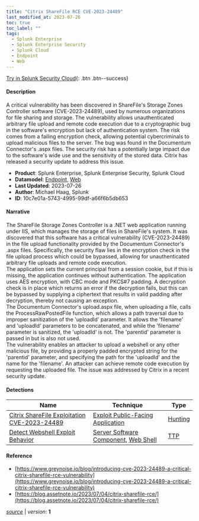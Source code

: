 ```yaml
---
title: "Citrix ShareFile RCE CVE-2023-24489"
last_modified_at: 2023-07-26
toc: true
toc_label: ""
tags:
  - Splunk Enterprise
  - Splunk Enterprise Security
  - Splunk Cloud
  - Endpoint
  - Web
---
```


[Try in Splunk Security Cloud](https://www.splunk.com/en_us/cyber-security.html){: .btn .btn--success}

#### Description

A critical vulnerability has been discovered in ShareFile's Storage Zones Controller software (CVE-2023-24489), used by numerous organizations for file sharing and storage. The vulnerability allows unauthenticated arbitrary file upload and remote code execution due to a cryptographic bug in the software's encryption but lack of authentication system. The risk comes from a failing encryption check, allowing potential cybercriminals to upload malicious files to the server. The bug was found in the Documentum Connector's .aspx files. The security risk has a potentially large impact due to the software's wide use and the sensitivity of the stored data. Citrix has released a security update to address this issue.

- **Product**: Splunk Enterprise, Splunk Enterprise Security, Splunk Cloud
- **Datamodel**: [Endpoint](https://docs.splunk.com/Documentation/CIM/latest/User/Endpoint), [Web](https://docs.splunk.com/Documentation/CIM/latest/User/Web)
- **Last Updated**: 2023-07-26
- **Author**: Michael Haag, Splunk
- **ID**: 10c7e01a-5743-4995-99df-a66f6b5db653

#### Narrative

The ShareFile Storage Zones Controller is a .NET web application running under IIS, which manages the storage of files in ShareFile's system. It was discovered that this software has a critical vulnerability (CVE-2023-24489) in the file upload functionality provided by the Documentum Connector's .aspx files. Specifically, the security flaw lies in the encryption check in the file upload process which could be bypassed, allowing for unauthenticated arbitrary file uploads and remote code execution. \
The application sets the current principal from a session cookie, but if this is missing, the application continues without authentication. The application uses AES encryption, with CBC mode and PKCS#7 padding. A decryption check is in place which returns an error if the decryption fails, but this can be bypassed by supplying a ciphertext that results in valid padding after decryption, thereby not causing an exception. \
The Documentum Connector's upload.aspx file, when uploading a file, calls the ProcessRawPostedFile function, which allows a path traversal due to improper sanitization of the 'uploadId' parameter. It allows the 'filename' and 'uploadId' parameters to be concatenated, and while the 'filename' parameter is sanitized, the 'uploadId' is not. The 'parentid' parameter is passed in but is also not used. \
The vulnerability enables an attacker to upload a webshell or any other malicious file, by providing a properly padded encrypted string for the 'parentid' parameter, and specifying the path for the 'uploadId' and the name for the 'filename'. An attacker can achieve remote code execution by requesting the uploaded file. The issue was addressed by Citrix in a recent security update.

#### Detections

| Name        | Technique   | Type         |
| ----------- | ----------- |--------------|
| [Citrix ShareFile Exploitation CVE-2023-24489](/web/172c59f2-5fae-45e5-8e51-94445143e93f/) | [Exploit Public-Facing Application](/tags/#exploit-public-facing-application) | [Hunting](https://github.com/splunk/security_content/wiki/Detection-Analytic-Types) |
| [Detect Webshell Exploit Behavior](/endpoint/22597426-6dbd-49bd-bcdc-4ec19857192f/) | [Server Software Component](/tags/#server-software-component), [Web Shell](/tags/#web-shell) | [TTP](https://github.com/splunk/security_content/wiki/Detection-Analytic-Types) |

#### Reference

* [https://www.greynoise.io/blog/introducing-cve-2023-24489-a-critical-citrix-sharefile-rce-vulnerability](https://www.greynoise.io/blog/introducing-cve-2023-24489-a-critical-citrix-sharefile-rce-vulnerability)
* [https://blog.assetnote.io/2023/07/04/citrix-sharefile-rce/](https://blog.assetnote.io/2023/07/04/citrix-sharefile-rce/)



[*source*](https://github.com/splunk/security_content/tree/develop/stories/citrix_sharefile_rce_cve_2023_24489.yml) \| *version*: **1**